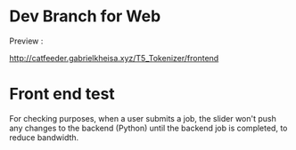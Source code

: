 <h1>Dev Branch for Web</h1>
<p>Preview : &nbsp;</p><a href=http://catfeeder.gabrielkheisa.xyz/T5_Tokenizer/frontend/>http://catfeeder.gabrielkheisa.xyz/T5_Tokenizer/frontend</a>


<h1>Front end test</h1>
<p>For checking purposes, when a user submits a job, the slider won't push any changes to the backend (Python) until the backend job is completed, to reduce bandwidth.</p>
